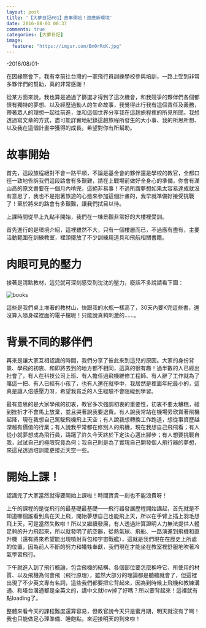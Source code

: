 ```yaml
---
layout: post
title: '【大夢日記#01】故事開始！適應新環境'
date: 2016-08-01 00:37
comments: true
categories: [大夢日記]
image:
  feature: "https://imgur.com/Bm0rRxK.jpg"
---
```


-2016/08/01-

在因緣際會下，我有幸前往台灣的一家飛行員訓練學校參與培訓，一路上受到非常多夥伴們的幫助，真的非常感謝！

<!-- more -->

從某方面來說，我也算是通過了篩選才得到了這次機會，和我競爭的夥伴們各個都懷有獨特的夢想、以及經歷過動人的生命故事，我覺得此行我有這個責任及義務，帶著眾人的理想一起往前進，並和這個世界分享我在這趟旅程裡的所見所聞。我想透過寫文章的方式，盡可能詳實地紀錄這趟旅程所發生的大小事、我的所思所想、以及我在這個計畫中獲得的成長。希望對你有所幫助。

# 故事開始

首先，這段旅程絕對不會一路平順，不論是基金會的夥伴還是學校的教官，全都口徑一致地告訴我們這段路會有多艱難，請在上戰場前做好全身心的準備，你會有滿山高的原文書要在一個月內啃完，這絕非易事！不過所謂夢想如果太容易達成就沒有意思了，我也不是抱著旅遊的心態來參加這個計畫的，我早就準備好接受挑戰了！至於將來的路會有多艱難，讓我們拭目以待。

上課時間從早上九點半開始，我們在一棟景觀非常好的大樓裡受訓。

首先進行的是環境介紹，這裡雖然不大，只有一個樓層而已，不過應有盡有，主要活動範圍在訓練教室，裡頭擺放了不少訓練用道具和飛航相關書籍。

# 肉眼可見的壓力

接著是清點教材，這兒就可深刻感受到沈沈的壓力，廢話不多說請看下圖：

![books](https://i.imgur.com/8hcloqy.jpg)

這些是我們桌上堆著的教材山，快跟我的水瓶一樣高了，30天內要K完這些書，還沒算入隨身碟裡面的電子檔呢！只能說真夠刺激的......。

# 背景不同的夥伴們

再來是讓大家互相認識的時間，我們分享了彼此來到這兒的原因。大家的身份背景、學飛的初衷、和即將去到的地方都不相同，這真的很有趣！過半數的人已經出社會了，有人在科技公司上班、有人擔任過飛機維修工程師、有人辭了工作就為了賭這一把、有人已經有小孩了，也有人還在就學中，我居然是裡面年紀最小的，這真是讓人倍感壓力呀，希望我貧乏的人生經驗不會阻礙到學習。

最有意思的是大家學飛的初衷，教官多次強調初衷的重要性，初衷不要太糟糕，碰到挫折才不會馬上放棄，並且哭著說我要退費。有人說我常站在機場旁欣賞著飛機起降，現在我想自己駕駛飛機飛上天空；有人說我想轉換工作跑道，想從事資歷越深越有價值的行業；有人說我平常都在修別人的飛機，現在我想自己飛飛看；有人從小就夢想成為飛行員，躊躇了許久今天終於下定決心邁出腳步；有人想要挑戰自我，試試自己的極限究竟為何；我自己則是為了實現自己開發個人飛行器的夢想，來這兒透過培訓能更接近天空一些。

# 開始上課！

認識完了大家當然就得要開始上課啦！時間寶貴一刻也不能浪費呀！

上午的課程的是從飛行的最基礎最基礎——飛行器發展歷程開始講起，首先就是不知道哪個誰看到鳥在天上飛，開始夢想自己也能飛上天，所以在手臂上插上羽毛想飛上天，可是當然失敗啦！所以又繼續發展，有人透過計算證明人力無法提供人體足夠的升力飛起來，所以就發明了航空器，從熱氣球、飛船、一路演進到飛機和直升機（還有將來希望能出現噴射背包和宇宙戰艦），這就是我們現在在歷史上所處的位置，因為前人不斷的努力和犧牲奉獻，我們現在才能坐在教室裡舒服地吹著冷氣學習飛行。

下午就進入到了飛行概論，包含飛機的結構、各個部位要怎麼稱呼它、所使用的材質、以及飛機為何會飛（飛行原理），雖然大部分的理論都是聽聽就會了，但這裡出現了不少英文專有名詞，這些我們都要把它背起來，因為到時候上飛機和教練溝通、和塔台溝通都是全英文的，講中文就low掉了好嗎？所以要背起來！這裡就有點loading了。

整體來看今天的課程難度還算容易，但教官說今天只是蜜月期，明天就沒有了啊！我也只能做足心理準備、睡飽點，來迎接明天的到來啦！
